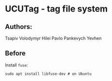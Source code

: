 # UCUTag - tag file system

## Authors:

Tsapiv Volodymyr
Hilei Pavlo
Pankevych Yevhen

## Before

Install `fuse`:
```shell
sudo apt install libfuse-dev # on Ubuntu
```